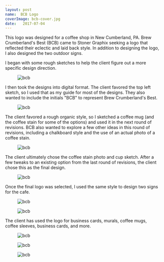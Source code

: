 ```yaml
---
layout: post
name:  BCB Logo
coverImage: bcb-cover.jpg
date:   2017-07-04
---
```


This logo was designed for a coffee shop in New Cumberland, PA. Brew Crumberland's Best (BCB) came to Stoner Graphix seeking a logo that reflected their eclectic and laid back style. In addition to designing the logo, I also designed the two outdoor signs.

I began with some rough sketches to help the client figure out a more specific design direction.

<figure>
    <img src="../img/bcb-1.jpg" alt="bcb" />
</figure>

I then took the designs into digital format. The client favored the top left sketch, so I used that as my guide for most of the designs. They also wanted to include the initials "BCB" to represent Brew Crumberland's Best.

<figure>
    <img src="../img/bcb-2.jpg" alt="bcb" />
</figure>

The client favored a rough organic style, so I sketched a coffee mug (and the coffee stain for some of the options) and used it in the next round of revisions. BCB also wanted to explore a few other ideas in this round of revisions, including a chalkboard style and the use of an actual photo of a coffee stain.

<figure>
    <img src="../img/bcb-3.jpg" alt="bcb" />
</figure>

The client ultimately chose the coffee stain photo and cup sketch. After a few tweaks to an existing option from the last round of revisions, the client chose this as the final design.

<figure>
    <img src="../img/bcb-4.jpg" alt="bcb" />
</figure>

Once the final logo was selected, I used the same style to design two signs for the cafe.

<figure>
    <img src="../img/bcb-5.jpg" alt="bcb" />
</figure>
<figure>
    <img src="../img/bcb-6.jpg" alt="bcb" />
</figure>

The client has used the logo for business cards, murals, coffee mugs, coffee sleeves, business cards, and more. 

<figure>
    <img src="../img/bcb-7.jpg" alt="bcb" />
</figure>
<figure>
    <img src="../img/bcb-8.jpg" alt="bcb" />
</figure>
<figure>
    <img src="../img/bcb-9.jpg" alt="bcb" />
</figure>
